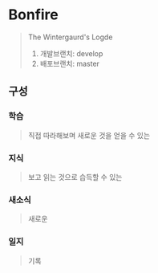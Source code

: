 # Bonfire

> The Wintergaurd's Logde
> 1. 개발브랜치: develop
> 2. 배포브랜치: master

## 구성

### 학습

> 직접 따라해보며 새로운 것을 얻을 수 있는

### 지식

> 보고 읽는 것으로 습득할 수 있는

### 새소식

> 새로운

### 일지

> 기록
